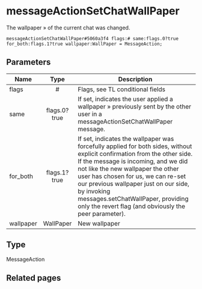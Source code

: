 # messageActionSetChatWallPaper
The wallpaper » of the current chat was changed.

```
messageActionSetChatWallPaper#5060a3f4 flags:# same:flags.0?true for_both:flags.1?true wallpaper:WallPaper = MessageAction;
```

## Parameters
| Name | Type | Description |
| ---- | :----: | ----------- |
| flags | # | Flags, see TL conditional fields |
| same | flags.0?true | If set, indicates the user applied a wallpaper » previously sent by the other user in a messageActionSetChatWallPaper message. |
| for_both | flags.1?true | If set, indicates the wallpaper was forcefully applied for both sides, without explicit confirmation from the other side. If the message is incoming, and we did not like the new wallpaper the other user has chosen for us, we can re-set our previous wallpaper just on our side, by invoking messages.setChatWallPaper, providing only the revert flag (and obviously the peer parameter). |
| wallpaper | WallPaper | New wallpaper |


## Type
MessageAction

## Related pages
